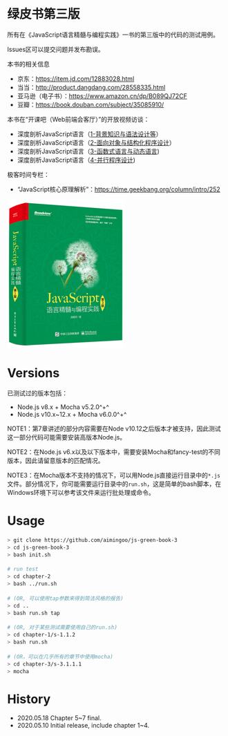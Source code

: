 # 绿皮书第三版

所有在《JavaScript语言精髓与编程实践》一书的第三版中的代码的测试用例。

Issues区可以提交问题并发布勘误。

本书的相关信息
* 京东：https://item.jd.com/12883028.html
* 当当：http://product.dangdang.com/28558335.html
* 亚马逊（电子书）：https://www.amazon.cn/dp/B089QJ72CF
* 豆瓣：https://book.douban.com/subject/35085910/

本书在“开课吧（Web前端会客厅）”的开放视频访谈：
* 深度剖析JavaScript语言（[1-背景知识与语法设计等](https://www.bilibili.com/video/BV1M5411a7GK)）
* 深度剖析JavaScript语言（[2-面向对象与结构化程序设计](https://www.bilibili.com/video/BV1MK4y1v7a2)）
* 深度剖析JavaScript语言（[3-函数式语言与动态语言](https://www.bilibili.com/video/BV16k4y117hE))
* 深度剖析JavaScript语言（[4-并行程序设计](https://www.bilibili.com/video/BV1sC4y187GW))

极客时间专栏：
* “JavaScript核心原理解析”：https://time.geekbang.org/column/intro/252


[![绿皮书第三版](images/book.png)](https://book.douban.com/subject/35085910/)

# Versions

已测试过的版本包括：

* Node.js v8.x + Mocha v5.2.0^+^
* Node.js v10.x~12.x + Mocha v6.0.0^+^



NOTE1：第7章讲述的部分内容需要在Node v10.12之后版本才被支持，因此测试这一部分代码可能需要安装高版本Node.js。

NOTE2：在Node.js v6.x以及以下版本中，需要安装Mocha和fancy-test的不同版本，因此请留意版本的匹配情况。

NOTE3：在Mocha版本不支持的情况下，可以用Node.js直接运行目录中的`*.js`文件。部分情况下，你可能需要运行目录中的`run.sh`，这是简单的bash脚本，在Windows环境下可以参考该文件来运行批处理或命令。



# Usage

```bash
> git clone https://github.com/aimingoo/js-green-book-3
> cd js-green-book-3
> bash init.sh

# run test
> cd chapter-2
> bash ../run.sh

# (OR, 可以使用tap参数来得到简洁风格的报告)
> cd ..
> bash run.sh tap

# (OR, 对于某些测试需要使用自己的run.sh)
> cd chapter-1/s-1.1.2
> bash run.sh

# (OR，可以在几乎所有的章节中使用mocha)
> cd chapter-3/s-3.1.1.1
> mocha
```

# History

* 2020.05.18 Chapter 5~7 final.
* 2020.05.10 Initial release, include chapter 1~4.
